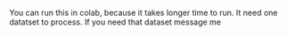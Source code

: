 You can run this in colab, because it takes longer time to run. It need one datatset to process.
If you need that dataset message me

